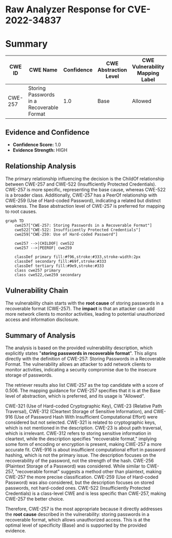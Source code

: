 # Raw Analyzer Response for CVE-2022-34837

# Summary
| CWE ID | CWE Name | Confidence | CWE Abstraction Level | CWE Vulnerability Mapping Label | CWE-Vulnerability Mapping Notes |
|---|---|---|---|---|---|
| CWE-257 | Storing Passwords in a Recoverable Format | 1.0 | Base | Allowed | Primary CWE |

## Evidence and Confidence

*   **Confidence Score:** 1.0
*   **Evidence Strength:** HIGH

## Relationship Analysis
The primary relationship influencing the decision is the ChildOf relationship between CWE-257 and CWE-522 (Insufficiently Protected Credentials). CWE-257 is more specific, representing the base cause, whereas CWE-522 is a broader class. Additionally, CWE-257 has a PeerOf relationship with CWE-259 (Use of Hard-coded Password), indicating a related but distinct weakness. The Base abstraction level of CWE-257 is preferred for mapping to root causes.

```mermaid
graph TD
    cwe257["CWE-257: Storing Passwords in a Recoverable Format"]
    cwe522["CWE-522: Insufficiently Protected Credentials"]
    cwe259["CWE-259: Use of Hard-coded Password"]
    
    cwe257 -->|CHILDOF| cwe522
    cwe257 -->|PEEROF| cwe259

    classDef primary fill:#f96,stroke:#333,stroke-width:2px
    classDef secondary fill:#69f,stroke:#333
    classDef tertiary fill:#9e9,stroke:#333
    class cwe257 primary
    class cwe522,cwe259 secondary
```

## Vulnerability Chain
The vulnerability chain starts with the **root cause** of storing passwords in a recoverable format (CWE-257). The **impact** is that an attacker can add more network clients to monitor activities, leading to potential unauthorized access and information disclosure.

## Summary of Analysis
The analysis is based on the provided vulnerability description, which explicitly states "**storing passwords in recoverable format**". This aligns directly with the definition of CWE-257: Storing Passwords in a Recoverable Format. The vulnerability allows an attacker to add network clients to monitor activities, indicating a security compromise due to the insecure storage of passwords.

The retriever results also list CWE-257 as the top candidate with a score of 0.506. The mapping guidance for CWE-257 specifies that it is at the Base level of abstraction, which is preferred, and its usage is "Allowed".

CWE-321 (Use of Hard-coded Cryptographic Key), CWE-23 (Relative Path Traversal), CWE-312 (Cleartext Storage of Sensitive Information), and CWE-916 (Use of Password Hash With Insufficient Computational Effort) were considered but not selected. CWE-321 is related to cryptographic keys, which is not mentioned in the description. CWE-23 is about path traversal, which is irrelevant. CWE-312 refers to storing sensitive information in cleartext, while the description specifies "recoverable format," implying some form of encoding or encryption is present, making CWE-257 a more accurate fit. CWE-916 is about insufficient computational effort in password hashing, which is not the primary issue. The description focuses on the recoverability of the password, not the strength of the hash.
CWE-256 (Plaintext Storage of a Password) was considered. While similar to CWE-257, "recoverable format" suggests a method other than plaintext, making CWE-257 the more precise classification.
CWE-259 (Use of Hard-coded Password) was also considered, but the description focuses on stored passwords, not hard-coded ones.
CWE-522 (Insufficiently Protected Credentials) is a class-level CWE and is less specific than CWE-257, making CWE-257 the better choice.

Therefore, CWE-257 is the most appropriate because it directly addresses the **root cause** described in the vulnerability: storing passwords in a recoverable format, which allows unauthorized access. This is at the optimal level of specificity (Base) and is supported by the provided evidence.